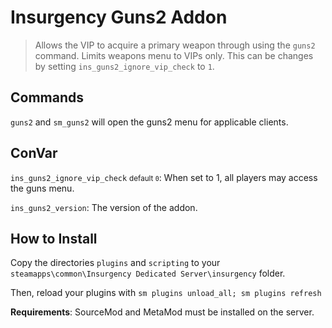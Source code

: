 # Insurgency Guns2 Addon

> Allows the VIP to acquire a primary weapon through using the `guns2` command.
> Limits weapons menu to VIPs only. This can be changes by setting
> `ins_guns2_ignore_vip_check` to `1`.

## Commands

`guns2` and `sm_guns2` will open the guns2 menu for applicable clients.

## ConVar

`ins_guns2_ignore_vip_check` <small>default `0`</small>: When set to 1, all
players may access the guns menu.

`ins_guns2_version`: The version of the addon.

## How to Install

Copy the directories `plugins` and `scripting` to your
`steamapps\common\Insurgency Dedicated Server\insurgency` folder.

Then, reload your plugins with `sm plugins unload_all; sm plugins refresh`

**Requirements**: SourceMod and MetaMod must be installed on the server.
